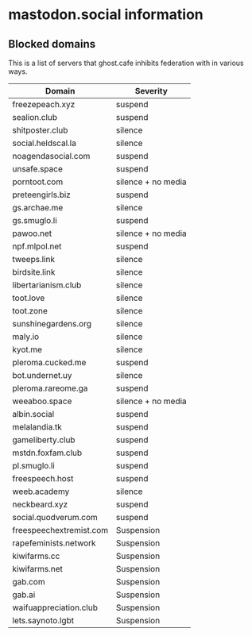 # mastodon.social information
## Blocked domains

This is a list of servers that ghost.cafe inhibits federation with in various ways.

|Domain|Severity|
|------|---------|
|freezepeach.xyz|suspend|
|sealion.club|suspend|
|shitposter.club|silence|
|social.heldscal.la|silence|
|noagendasocial.com|suspend|
|unsafe.space|suspend|
|porntoot.com|silence + no media|
|preteengirls.biz|suspend|
|gs.archae.me|silence|
|gs.smuglo.li|suspend|
|pawoo.net|silence + no media|
|npf.mlpol.net|suspend|
|tweeps.link|silence|
|birdsite.link|silence|
|libertarianism.club|silence|
|toot.love|silence|
|toot.zone|silence|
|sunshinegardens.org|silence|
|maly.io|silence|
|kyot.me|silence|
|pleroma.cucked.me|suspend|
|bot.undernet.uy|silence|
|pleroma.rareome.ga|suspend|
|weeaboo.space|silence + no media|
|albin.social|suspend|
|melalandia.tk|suspend|
|gameliberty.club|suspend|
|mstdn.foxfam.club|suspend|
|pl.smuglo.li|suspend|
|freespeech.host|suspend|
|weeb.academy|silence|
|neckbeard.xyz|suspend|
|social.quodverum.com|suspend|
|freespeechextremist.com|Suspension|
|rapefeminists.network|Suspension|
|kiwifarms.cc|Suspension|
|kiwifarms.net|Suspension|
|gab.com|Suspension|
|gab.ai|Suspension|
|waifuappreciation.club|Suspension|
|lets.saynoto.lgbt|Suspension|
